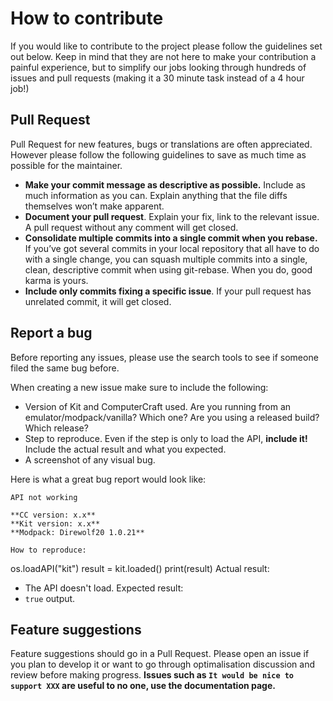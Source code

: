# How to contribute

If you would like to contribute to the project please follow the guidelines set out below. Keep in mind that they are not here to make your contribution a painful experience, but to simplify our jobs looking through hundreds of issues and pull requests (making it a 30 minute task instead of a 4 hour job!)

## Pull Request

Pull Request for new features, bugs or translations are often appreciated. However please follow the following guidelines to save as much time as possible for the maintainer.

- __Make your commit message as descriptive as possible.__ Include as much information as you can. Explain anything that the file diffs themselves won’t make apparent.
- __Document your pull request__. Explain your fix, link to the relevant issue. A pull request without any comment will get closed.
- __Consolidate multiple commits into a single commit when you rebase.__ If you’ve got several commits in your local repository that all have to do with a single change, you can squash multiple commits into a single, clean, descriptive commit when using git-rebase. When you do, good karma is yours.
- __Include only commits fixing a specific issue__. If your pull request has unrelated commit, it will get closed.


## Report a bug

Before reporting any issues, please use the search tools to see if someone filed the same bug before.

When creating a new issue make sure to include the following:
- Version of Kit and ComputerCraft used. Are you running from an emulator/modpack/vanilla? Which one? Are you using a released build? Which release?
- Step to reproduce. Even if the step is only to load the API, __include it!__ Include the actual result and what you expected.
- A screenshot of any visual bug.

Here is what a great bug report would look like:
```
API not working

**CC version: x.x**
**Kit version: x.x**
**Modpack: Direwolf20 1.0.21**

How to reproduce:
 ```
 
 os.loadAPI("kit")
 result = kit.loaded()
 print(result)
Actual result:
 - The API doesn't load.
Expected result:
 - `true` output.


## Feature suggestions

Feature suggestions should go in a Pull Request. Please open an issue if you plan to develop it or want to go through optimalisation discussion and review before making progress. **Issues such as `It would be nice to support XXX` are useful to no one, use the documentation page.**
